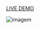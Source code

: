 [LIVE DEMO](https://fem-interactive-pricing-component-main-two.vercel.app/)

![imagem](https://user-images.githubusercontent.com/72637286/138386316-eb0bca6f-705f-49e5-b1b8-304778413ee6.png)
